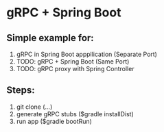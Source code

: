 # gRPC + Spring Boot

## Simple example for:
 1. gRPC in Spring Boot apppllication (Separate Port)
 2. TODO: gRPC + Spring Boot (Same Port)
 3. TODO: gRPC proxy with Spring Controller
 
## Steps:
1. git clone (...)
2. generate gRPC stubs ($gradle installDist)
3. run app ($gradle bootRun)

